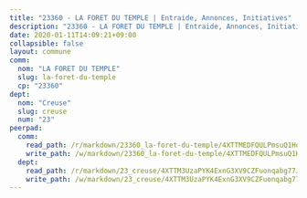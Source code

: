```yaml
---
title: "23360 - LA FORET DU TEMPLE | Entraide, Annonces, Initiatives"
description: "23360 - LA FORET DU TEMPLE | Entraide, Annonces, Initiatives"
date: 2020-01-11T14:09:21+09:00
collapsible: false
layout: commune
comm:
  nom: "LA FORET DU TEMPLE"
  slug: la-foret-du-temple
  cp: "23360"
dept:
  nom: "Creuse"
  slug: creuse
  num: "23"
peerpad:
  comm:
    read_path: /r/markdown/23360_la-foret-du-temple/4XTTMEDFQULPmsuQ1HqeDpYo1hXShCabcVm1fXnCkNZWcbd2Y
    write_path: /w/markdown/23360_la-foret-du-temple/4XTTMEDFQULPmsuQ1HqeDpYo1hXShCabcVm1fXnCkNZWcbd2Y-K3TgU1qWoiZRojXqzWB7QbnZi6xsn1XBu2PC2gL1R62UM4SrZqsk75T5cwu6rSZNSNybdP1X3yK58Vzagxeq49v5LToTuQu5BxThaQQV3gWEJ6Br8JKFdrpGRVbSSDDxf7gGywZa
  dept:
    read_path: /r/markdown/23_creuse/4XTTM3UzaPYK4ExnG3XV9CZFuonqabg77JTNiqvJ5MQS23jj7
    write_path: /w/markdown/23_creuse/4XTTM3UzaPYK4ExnG3XV9CZFuonqabg77JTNiqvJ5MQS23jj7-K3TgUKE86JxR4JSYXC5aZe6fqBSBprUrmaVFUW2jmdnpHS2xDyA3bckVFWgGTEWFg2GMkYcK4FztBw3HJgWqQMWmUjaPRWNNPUiVES6qbqTDLs9pxQ3uHzULq9XSj5J8FTp6MDn1
---
```


